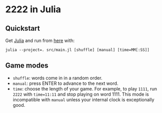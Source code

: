 # 2222 in Julia

## Quickstart

Get [Julia](https://julialang.org/) and run from [here](/julia/by-ahmig/) with:

```shell
julia --project=. src/main.jl [shuffle] [manual] [time=MM[:SS]]
```

## Game modes

- `shuffle`: words come in in a random order.
- `manual`: press ENTER to advance to the next word.
- `time`: choose the length of your game. For example, to play `1111`, run `2222` with `time=11:11` and stop playing on word 1111. This mode is incompatible with `manual` unless your internal clock is exceptionally good.
